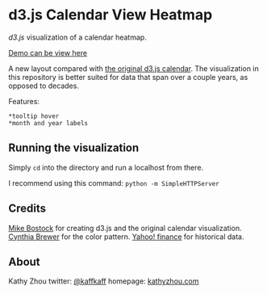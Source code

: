 d3.js Calendar View Heatmap
===========

*d3.js* visualization of a calendar heatmap.

[Demo can be view here](http://kathyz.github.io/d3-calendar/)

A new layout compared with [the original d3.js calendar](http://bl.ocks.org/mbostock/4063318).
The visualization in this repository is better suited for data that span over a couple years, as opposed to decades.

Features:

    *tooltip hover
    *month and year labels



## Running the visualization

Simply `cd` into the directory and run a localhost from there.

I recommend using this command:
```python -m SimpleHTTPServer```



## Credits

[Mike Bostock](http://bost.ocks.org/mike/) for creating d3.js and the original calendar visualization.
[Cynthia Brewer](http://colorbrewer2.org/) for the color pattern.
[Yahoo! finance](http://finance.yahoo.com/) for historical data.

## About
Kathy Zhou
twitter: [@kaffkaff](https://twitter.com/Kaffkaff)
homepage: [kathyzhou.com](http://www.kathyzhou.com/)
